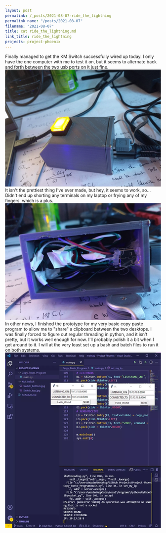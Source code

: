 ```yaml
---
layout: post
permalink: /_posts/2021-08-07-ride_the_lightning
permalink_name: "/posts/2021-08-07"
filename: "2021-08-07"
title: cat ride_the_lightning.md
link_title: ride_the_lightning
projects: project-phoenix
---
```

Finally managed to get the KM Switch successfully wired up today. I only have the one computer with me to test it on, but it seems to alternate back and forth between the two usb ports on it just fine.
![KM_Back_Shot](/assets/images/Switch_top.webp)
It isn't the prettiest thing I've ever made, but hey, it seems to work, so...
Didn't end up shorting any terminals on my laptop or frying any of my fingers, which is a plus.
![KM_Wires_Shot](/assets/images/Switch_bottom.webp)
In other news, I finished the prototype for my very basic copy paste program to allow me to "share" a clipboard between the two desktops.
I was finally forced to figure out regular threading in python, and it isn't pretty, but it works well enough for now.
I'll probably polish it a bit when I get around to it.
I will at the very least set up a bash and batch files to run it on both systems.
![Screenshot](/assets/images/Copy_Paste.webp)
